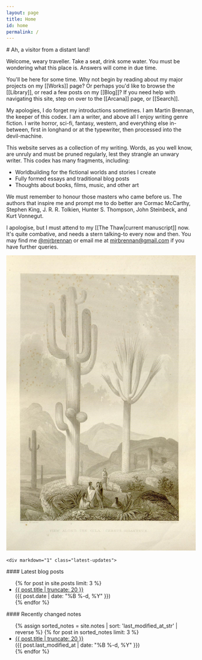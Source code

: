 ```yaml
---
layout: page
title: Home
id: home
permalink: /
---
```


<div class="home">
<div class="home__content" markdown="1">
# Ah, a visitor from a distant land!

Welcome, weary traveller. Take a seat, drink some water. You must be wondering what this place is. Answers will come in due time.

<div class="backlink-box">
You'll be here for some time. Why not begin by reading about my major projects on my [[Works]] page? Or perhaps you'd like to browse the [[Library]], or read a few posts on my [[Blog]]? If you need help with navigating this site, step on over to the [[Arcana]] page, or [[Search]].
</div>

My apologies, I do forget my introductions sometimes. I am Martin Brennan, the keeper of this codex. I am a writer, and above all I enjoy writing genre fiction. I write horror, sci-fi, fantasy, western, and everything else in-between, first in longhand or at the typewriter, then processed into the devil-machine.

This website serves as a collection of my writing. Words, as you well know, are unruly and must be pruned regularly, lest they strangle an unwary writer. This codex has many fragments, including:

* Worldbuilding for the fictional worlds and stories I create
* Fully formed essays and traditional blog posts
* Thoughts about books, films, music, and other art

We must remember to honour those masters who came before us. The authors that inspire me and prompt me to do better are Cormac McCarthy, Stephen King, J. R. R. Tolkien, Hunter S. Thompson, John Steinbeck, and Kurt Vonnegut.

I apologise, but I must attend to my [[The Thaw|current manuscript]] now. It's quite combative, and needs a stern talking-to every now and then. You may find me [@mjrbrennan](https://twitter.com/mjrbrennan) or email me at [mjrbrennan@gmail.com](mailto:mjrbrennan@gmail.com) if you have further queries.

</div>
  <div class="home__side">
    <img alt="Desert with cactii. View Along the Gila. Cereus Giganteus. The botanical works of the late George Engelmann, collected for Henry Shaw, esq." src="/assets/cactusdesert.jpg" />

    <div markdown="1" class="latest-updates">
  
<div markdown="1" class="latest-blog">
#### Latest blog posts

<ul>
{% for post in site.posts limit: 3 %}
  <li><a class="internal-link" href="{{ post.url }}">{{ post.title | truncate: 20 }}</a><br/>(<time class="posttime" datetime="{{ post.date | date_to_xmlschema }}" itemprop="datePublished">{{ post.date | date: "%B %-d, %Y" }}</time>)</li>
{% endfor %}
</ul>
</div>

<div markdown="1"  class="latest-notes">
#### Recently changed notes

<ul>
{% assign sorted_notes = site.notes | sort: 'last_modified_at_str' | reverse %}
{% for post in sorted_notes limit: 3 %}
  <li><a class="internal-link" href="{{ post.url }}">{{ post.title | truncate: 20 }}</a><br/>(<time class="posttime" datetime="{{ post.last_modified_at | date_to_xmlschema }}" itemprop="datePublished">{{ post.last_modified_at | date: "%B %-d, %Y" }}</time>)</li>
{% endfor %}
</ul>
</div>
  </div>
</div>

